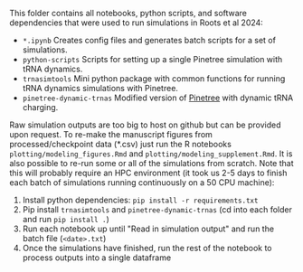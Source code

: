 This folder contains all notebooks, python scripts, and software dependencies that were used to run simulations in Roots et al 2024:

- `*.ipynb` Creates config files and generates batch scripts for a set of simulations.
- `python-scripts` Scripts for setting up a single Pinetree simulation with tRNA dynamics.
- `trnasimtools` Mini python package with common functions for running tRNA dynamics simulations with Pinetree.
- `pinetree-dynamic-trnas` Modified version of [Pinetree](https://github.com/clauswilke/pinetree) with dynamic tRNA charging.

Raw simulation outputs are too big to host on github but can be provided upon request. To re-make the manuscript figures from processed/checkpoint data (*.csv) just run the R notebooks `plotting/modeling_figures.Rmd` and `plotting/modeling_supplement.Rmd`. It is also possible to re-run some or all of the simulations from scratch. Note that this will probably require an HPC environment (it took us 2-5 days to finish each batch of simulations running continuously on a 50 CPU machine):

1. Install python dependencies: `pip install -r requirements.txt`
2. Pip install `trnasimtools` and `pinetree-dynamic-trnas` (cd into each folder and run `pip install .`)
3. Run each notebook up until "Read in simulation output" and run the batch file (`<date>.txt`)
4. Once the simulations have finished, run the rest of the notebook to process outputs into a single dataframe
